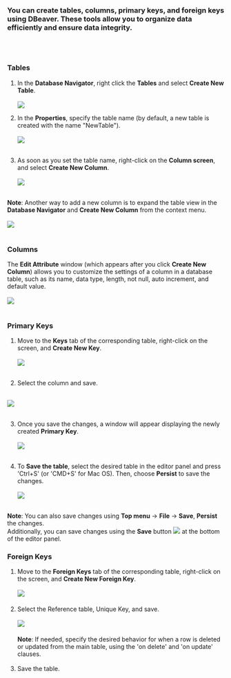 
### You can create tables, columns, primary keys, and foreign keys using DBeaver. These tools allow you to organize data efficiently and ensure data integrity.
</br></br>

### Tables
1. In the **Database Navigator**, right click the **Tables** and select **Create New Table**. <br/></br>
    ![](images/tutorial_images/1_CreateNewTable.png)</br>

2. In the **Properties**, specify the table name (by default, a new table is created with the name "NewTable"). <br/></br>
    ![](images/tutorial_images/2_NewTable_NoData.png)</br></br>

3. As soon as you set the table name, right-click on the **Column screen**, and select **Create New Column**. <br/></br>
![](images/tutorial_images/4_RightClick_CreateNewColumn.png)</br></br>

**Note**: Another way to add a new column is to expand the table view in the **Database Navigator** and **Create New Column** from the context menu. <br/></br>
![](images/tutorial_images/4a_ExpandTable_CreateNewColumn.png)</br></br>


### Columns
The **Edit Attribute** window (which appears after you click **Create New Column**) allows you to customize the settings of a column in a database table, such as its name, data type, length, not null, auto increment, and default value. <br/></br>
    ![](images/tutorial_images/5_ColumnEdit.png)</br></br>


### Primary Keys
1. Move to the **Keys** tab of the corresponding table, right-click on the screen, and **Create New Key**.</br></br>
![](images/tutorial_images/8_NewConstraint.png)</br></br>


2. Select the column and save. </br></br>

![](images/tutorial_images/9_PrimaryKey.png)</br></br>

3. Once you save the changes, a window will appear displaying the newly created **Primary Key**. <br/></br>
![](images/tutorial_images/10a_TableAfterSaving.png)</br></br>


3. To **Save the table**, select the desired table in the editor panel and press 'Ctrl+S' (or 'CMD+S' for Mac OS). Then, choose **Persist** to save the changes. <br/></br>
![](images/tutorial_images/10_Table_Save.png)</br></br>

**Note**: You can also save changes using **Top menu** -> **File** -> **Save**, **Persist** the changes. </br> Additionally, you can save changes using the **Save** button ![](images/tutorial_images/10b_SaveButton.png) at the bottom of the editor panel.

### Foreign Keys
1. Move to the **Foreign Keys** tab of the corresponding table, right-click on the screen, and **Create New Foreign Key**. <br/></br>
    ![](images/tutorial_images/11_CreateNewForeignKey.png)</br></br>
2. Select the Reference table, Unique Key, and save. <br/></br>
        ![](images/tutorial_images/11a_ForeignKey.png)</br></br>
    **Note**: If needed, specify the desired behavior for when a row is deleted or updated from the main table, using the 'on delete' and 'on update' clauses.</br></br>
3. Save the table.